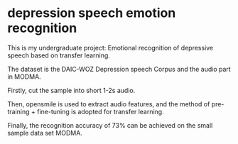 # depression speech emotion recognition

This is my undergraduate project: Emotional recognition of depressive speech based on transfer learning.

The dataset is the DAIC-WOZ Depression speech Corpus and the audio part in MODMA.

Firstly, cut the sample into short 1-2s audio.

Then, opensmile is used to extract audio features, and the method of pre-training + fine-tuning is adopted for transfer learning. 

Finally, the recognition accuracy of 73% can be achieved on the small sample data set MODMA.
